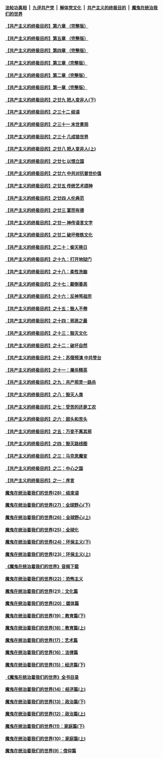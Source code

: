 ####  [法轮功真相](../../../../basic/blob/master/README.md?t=05010901) &nbsp;|&nbsp; [九评共产党](../../../../9ping.md/blob/master/README.md?t=05010901) &nbsp;|&nbsp; [解体党文化](../../../../jtdwh.md/blob/master/README.md?t=05010901)  &nbsp;|&nbsp; [共产主义的终极目的](../../../../gczydzjmd.md/blob/master/README.md?t=05010901) &nbsp;|&nbsp; [魔鬼在统治我们的世界](../../../../mgztzwmdsj.md/blob/master/README.md?t=05010901) 

#### [【共产主义的终极目的】第六章 （完整版）](../pages/nsc422/n11428913.md?t=05010901) 

#### [【共产主义的终极目的】第五章 （完整版）](../pages/nsc422/n11428912.md?t=05010901) 

#### [【共产主义的终极目的】第四章 （完整版）](../pages/nsc422/n11428907.md?t=05010901) 

#### [【共产主义的终极目的】第三章（完整版）](../pages/nsc422/n11428848.md?t=05010901) 

#### [【共产主义的终极目的】第二章（完整版）](../pages/nsc422/n11428831.md?t=05010901) 

#### [【共产主义的终极目的】第一章（完整版）](../pages/nsc422/n11417651.md?t=05010901) 

#### [【共产主义的终极目的】之廿九 把人变非人(下)](../pages/nsc422/n11344140.md?t=05010901) 

#### [【共产主义的终极目的】之三十二 结语](../pages/nsc422/n11360535.md?t=05010901) 

#### [【共产主义的终极目的】之三十一 末世景观](../pages/nsc422/n11351129.md?t=05010901) 

#### [【共产主义的终极目的】之三十 几成狼世界](../pages/nsc422/n11348280.md?t=05010901) 

#### [【共产主义的终极目的】之廿八 把人变非人(上)](../pages/nsc422/n11340492.md?t=05010901) 

#### [【共产主义的终极目的】之廿七 以恨立国](../pages/nsc422/n11336944.md?t=05010901) 

#### [【共产主义的终极目的】之廿六 中共对抗普世价值](../pages/nsc422/n11324785.md?t=05010901) 

#### [【共产主义的终极目的】之廿五 传统艺术颂神](../pages/nsc422/n11296396.md?t=05010901) 

#### [【共产主义的终极目的】之廿四 人伦典范](../pages/nsc422/n11296397.md?t=05010901) 

#### [【共产主义的终极目的】之廿三 富而有德](../pages/nsc422/n11283598.md?t=05010901) 

#### [【共产主义的终极目的】之廿一 神传语言文字](../pages/nsc422/n11263265.md?t=05010901) 

#### [【共产主义的终极目的】之廿二 破坏修炼文化](../pages/nsc422/n11245728.md?t=05010901) 

#### [【共产主义的终极目的】之二十：偷天换日](../pages/nsc422/n11238846.md?t=05010901) 

#### [【共产主义的终极目的】之十九：打开地狱门](../pages/nsc422/n11206376.md?t=05010901) 

#### [【共产主义的终极目的】之十八：柔性洗脑](../pages/nsc422/n11199994.md?t=05010901) 

#### [【共产主义的终极目的】之十七：颠倒善恶](../pages/nsc422/n11179782.md?t=05010901) 

#### [【共产主义的终极目的】之十六：反神骂祖宗](../pages/nsc422/n11166798.md?t=05010901) 

#### [【共产主义的终极目的】之十五：毁人不倦](../pages/nsc422/n11166792.md?t=05010901) 

#### [【共产主义的终极目的】之十四：邪恶之最](../pages/nsc422/n11150249.md?t=05010901) 

#### [【共产主义的终极目的】之十三：毁灭文化](../pages/nsc422/n11135227.md?t=05010901) 

#### [【共产主义的终极目的】之十二：破坏自然](../pages/nsc422/n11135214.md?t=05010901) 

#### [【共产主义的终极目的】之十：苏俄预演 中共登台](../pages/nsc422/n11118424.md?t=05010901) 

#### [【共产主义的终极目的】之十一：屠杀精英](../pages/nsc422/n11118442.md?t=05010901) 

#### [【共产主义的终极目的】之九：共产邪灵一路杀](../pages/nsc422/n11114139.md?t=05010901) 

#### [【共产主义的终极目的】之八：毁灭人类](../pages/nsc422/n11108503.md?t=05010901) 

#### [【共产主义的终极目的】之七：受苦的还是工农](../pages/nsc422/n11101809.md?t=05010901) 

#### [【共产主义的终极目的】之六：甜头和苦头](../pages/nsc422/n11096971.md?t=05010901) 

#### [【共产主义的终极目的】之五：万变不离其邪](../pages/nsc422/n11091285.md?t=05010901) 

#### [【共产主义的终极目的】之四：毁灭路线图](../pages/nsc422/n11086284.md?t=05010901) 

#### [【共产主义的终极目的】之三：马克思魔变](../pages/nsc422/n11061941.md?t=05010901) 

#### [【共产主义的终极目的】之二：中心之国](../pages/nsc422/n11047728.md?t=05010901) 

#### [【共产主义的终极目的】之一：序言](../pages/nsc422/n11086077.md?t=05010901) 

#### [魔鬼在统治着我们的世界(28)：结束语](../pages/nsc422/n10936246.md?t=05010901) 

#### [魔鬼在统治着我们的世界(27)：全球野心(下)](../pages/nsc422/n10928319.md?t=05010901) 

#### [魔鬼在统治着我们的世界(26)：全球野心(上)](../pages/nsc422/n10900318.md?t=05010901) 

#### [魔鬼在统治着我们的世界(25)：全球化](../pages/nsc422/n10788205.md?t=05010901) 

#### [魔鬼在统治着我们的世界(24)：环保主义(下)](../pages/nsc422/n10695307.md?t=05010901) 

#### [魔鬼在统治着我们的世界(23)：环保主义(上)](../pages/nsc422/n10688613.md?t=05010901) 

#### [《魔鬼在统治着我们的世界》音频下载](../pages/nsc422/n10635553.md?t=05010901) 

#### [魔鬼在统治着我们的世界(22)：恐怖主义](../pages/nsc422/n10614727.md?t=05010901) 

#### [魔鬼在统治着我们的世界(21)：文化篇](../pages/nsc422/n10597706.md?t=05010901) 

#### [魔鬼在统治着我们的世界(20)：媒体篇](../pages/nsc422/n10586579.md?t=05010901) 

#### [魔鬼在统治着我们的世界(19)：教育篇(下)](../pages/nsc422/n10564808.md?t=05010901) 

#### [魔鬼在统治着我们的世界(18)：教育篇(上)](../pages/nsc422/n10526970.md?t=05010901) 

#### [魔鬼在统治着我们的世界(17)：艺术篇](../pages/nsc422/n10499093.md?t=05010901) 

#### [魔鬼在统治着我们的世界(16)：法律篇](../pages/nsc422/n10485969.md?t=05010901) 

#### [魔鬼在统治着我们的世界(15)：经济篇(下)](../pages/nsc422/n10469975.md?t=05010901) 

#### [《魔鬼在统治着我们的世界》全书目录](../pages/nsc422/n10464261.md?t=05010901) 

#### [魔鬼在统治着我们的世界(14)：经济篇(上)](../pages/nsc422/n10457370.md?t=05010901) 

#### [魔鬼在统治着我们的世界(13)：政治篇(下)](../pages/nsc422/n10448270.md?t=05010901) 

#### [魔鬼在统治着我们的世界(12)：政治篇(上)](../pages/nsc422/n10444576.md?t=05010901) 

#### [魔鬼在统治着我们的世界(11)：家庭篇(下)](../pages/nsc422/n10440961.md?t=05010901) 

#### [魔鬼在统治着我们的世界(10)：家庭篇(上)](../pages/nsc422/n10435448.md?t=05010901) 

#### [魔鬼在统治着我们的世界(9)：信仰篇](../pages/nsc422/n10432159.md?t=05010901) 

